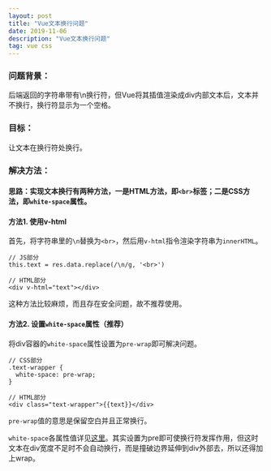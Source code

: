 ```yaml
---
layout: post
title: "Vue文本换行问题"
date: 2019-11-06
description: "Vue文本换行问题"
tag: vue css
---   
```



### 问题背景：

后端返回的字符串带有\n换行符，但Vue将其插值渲染成div内部文本后，文本并不换行，换行符显示为一个空格。

### 目标：

让文本在换行符处换行。

 

### 解决方法：

#### 思路：实现文本换行有两种方法，一是HTML方法，即`<br>`标签；二是CSS方法，即`white-space`属性。

#### 方法1. 使用v-html

   首先，将字符串里的`\n`替换为`<br>`，然后用`v-html`指令渲染字符串为`innerHTML`。

    // JS部分
    this.text = res.data.replace(/\n/g, '<br>')

    // HTML部分
    <div v-html="text"></div>
    
  这种方法比较麻烦，而且存在安全问题，故不推荐使用。

 

#### 方法2. 设置`white-space`属性（推荐）

  将div容器的`white-space`属性设置为`pre-wrap`即可解决问题。

    // CSS部分
    .text-wrapper {
      white-space: pre-wrap;
    }

    // HTML部分
    <div class="text-wrapper">{{text}}</div>

`pre-wrap`值的意思是保留空白并且正常换行。

`white-space`各属性值详见[这里](https://www.w3school.com.cn/cssref/pr_text_white-space.asp)。其实设置为pre即可使换行符发挥作用，但这时文本在div宽度不足时不会自动换行，而是撞破边界延伸到div外部去，所以还得加上wrap。
